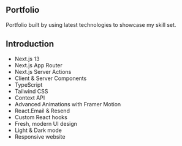 ## Portfolio
Portfolio built by using latest technologies to showcase my skill set.


## Introduction

- Next.js 13 
- Next.js App Router
- Next.js Server Actions
- Client & Server Components
- TypeScript 
- Tailwind CSS
- Context API
- Advanced Animations with Framer Motion
- React.Email & Resend
- Custom React hooks
- Fresh, modern UI design
- Light & Dark mode
- Responsive website
    
